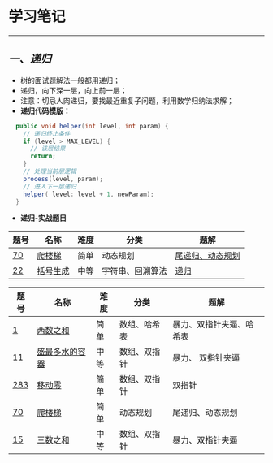 # 学习笔记

---------------------

## ***一、递归***
* 树的面试题解法一般都用递归；
* 递归，向下深一层，向上前一层；
* 注意：切忌人肉递归，要找最近重复子问题，利用数学归纳法求解；
* **递归代码模版：**
```java
  public void helper(int level, int param) { 
    // 递归终止条件
    if (level > MAX_LEVEL) { 
      // 该层结果 
      return; 
    }
    // 处理当前层逻辑 
    process(level, param); 
    // 进入下一层递归
    helper( level: level + 1, newParam); 
  }
```
* **递归-实战题目**

 题号   |   名称  |  难度  |   分类  |   题解  
------ | ------ | ------ | ------- | ------- 
 [70](https://leetcode-cn.com/problems/climbing-stairs/ "爬楼梯") | [爬楼梯](https://leetcode-cn.com/problems/climbing-stairs/ "爬楼梯") | 简单 | 动态规划 | [尾递归、动态规划](https://ocykj2i631.feishu.cn/docs/doccnBX1W9TnHKx1RXREM0gdtrd#/ "爬楼梯") 
 [22](https://leetcode-cn.com/problems/generate-parentheses/ "括号生成") | [括号生成](https://leetcode-cn.com/problems/generate-parentheses/ "括号生成") | 中等 | 字符串、回溯算法 | [递归](https://ocykj2i631.feishu.cn/docs/doccnvxk0zmIoMiIha2cNXiCmHd#/ "括号生成") 
 
  题号   |   名称  |  难度  |   分类  |   题解    
 ----- | ------ | ------ | ------- | --------- 
 [1](https://leetcode-cn.com/problems/two-sum/ "两数之和") | [两数之和](https://leetcode-cn.com/problems/two-sum/ "两数之和") | 简单 | 数组、哈希表| 暴力、双指针夹逼、哈希表 
 [11](https://leetcode-cn.com/problems/container-with-most-water/ "盛最多水的容器") | [盛最多水的容器](https://leetcode-cn.com/problems/container-with-most-water/ "盛最多水的容器") | 中等 | 数组、双指针 | 暴力、 双指针夹逼
 [283](https://leetcode-cn.com/problems/move-zeroes/ "移动零") | [移动零](https://leetcode-cn.com/problems/move-zeroes/ "移动零") | 简单 | 数组、双指针 | 双指针 
 [70](https://leetcode-cn.com/problems/climbing-stairs/ "爬楼梯") | [爬楼梯](https://leetcode-cn.com/problems/climbing-stairs/ "爬楼梯") | 简单 | 动态规划 | 尾递归、动态规划
 [15](https://leetcode-cn.com/problems/3sum/ "三数之和") | [三数之和](https://leetcode-cn.com/problems/3sum/ "三数之和") | 中等 | 数组、双指针 | 暴力、双指针夹逼 

